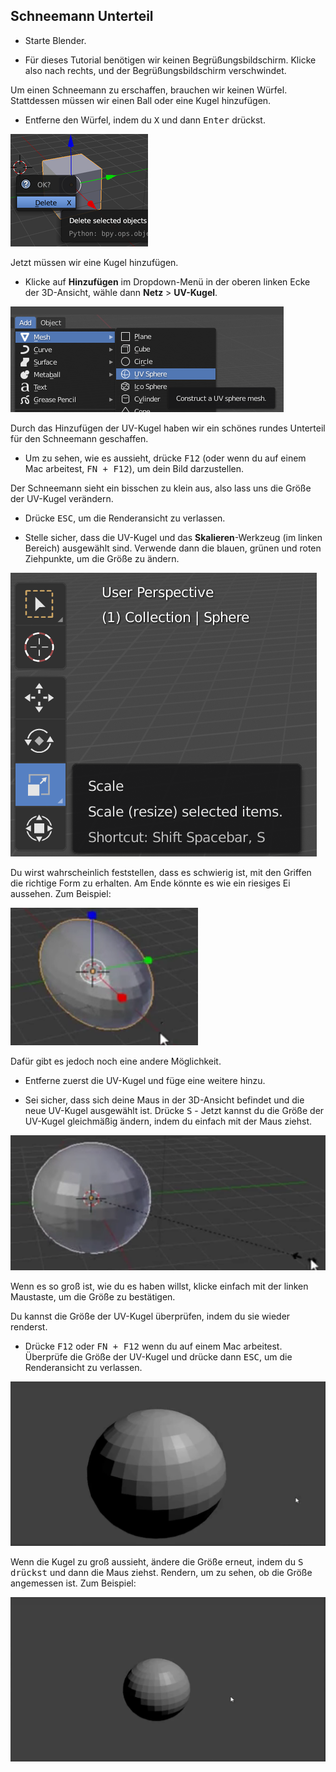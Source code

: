 ## Schneemann Unterteil

+ Starte Blender.

+ Für dieses Tutorial benötigen wir keinen Begrüßungsbildschirm. Klicke also nach rechts, und der Begrüßungsbildschirm verschwindet.

Um einen Schneemann zu erschaffen, brauchen wir keinen Würfel. Stattdessen müssen wir einen Ball oder eine Kugel hinzufügen.

+ Entferne den Würfel, indem du <kbd>X</kbd> und dann <kbd>Enter</kbd> drückst.

![Würfel entfernen](images/remove-cube.png)

Jetzt müssen wir eine Kugel hinzufügen.

+ Klicke auf **Hinzufügen** im Dropdown-Menü in der oberen linken Ecke der 3D-Ansicht, wähle dann **Netz** > **UV-Kugel**.

![UV-Kugel](images/uv-sphere.png)

Durch das Hinzufügen der UV-Kugel haben wir ein schönes rundes Unterteil für den Schneemann geschaffen.

+ Um zu sehen, wie es aussieht, drücke <kbd>F12</kbd> (oder wenn du auf einem Mac arbeitest, <kbd>FN + F12</kbd>), um dein Bild darzustellen.

Der Schneemann sieht ein bisschen zu klein aus, also lass uns die Größe der UV-Kugel verändern.

+ Drücke <kbd>ESC</kbd>, um die Renderansicht zu verlassen.

+ Stelle sicher, dass die UV-Kugel und das **Skalieren**-Werkzeug (im linken Bereich) ausgewählt sind. Verwende dann die blauen, grünen und roten Ziehpunkte, um die Größe zu ändern.

![Würfel Ecken](images/scale-tool.png)

Du wirst wahrscheinlich feststellen, dass es schwierig ist, mit den Griffen die richtige Form zu erhalten. Am Ende könnte es wie ein riesiges Ei aussehen. Zum Beispiel:

![Eierboden](images/blender-snowman-egg-bottom.png)

Dafür gibt es jedoch noch eine andere Möglichkeit.

+ Entferne zuerst die UV-Kugel und füge eine weitere hinzu.

+ Sei sicher, dass sich deine Maus in der 3D-Ansicht befindet und die neue UV-Kugel ausgewählt ist. Drücke <kbd>S</kbd> - Jetzt kannst du die Größe der UV-Kugel gleichmäßig ändern, indem du einfach mit der Maus ziehst.

![Größe unten ändern](images/blender-snowman-resize-bottom-1.png)

Wenn es so groß ist, wie du es haben willst, klicke einfach mit der linken Maustaste, um die Größe zu bestätigen.

Du kannst die Größe der UV-Kugel überprüfen, indem du sie wieder renderst.

+ Drücke <kbd>F12</kbd> oder <kbd>FN + F12</kbd> wenn du auf einem Mac arbeitest. Überprüfe die Größe der UV-Kugel und drücke dann <kbd>ESC</kbd>, um die Renderansicht zu verlassen.

![Unten anzeigen](images/blender-render-bottom-1.png)

Wenn die Kugel zu groß aussieht, ändere die Größe erneut, indem du <kbd>S drückst</kbd> und dann die Maus ziehst. Rendern, um zu sehen, ob die Größe angemessen ist. Zum Beispiel:

![Unten erneut rendern](images/blender-render-bottom-2.png)